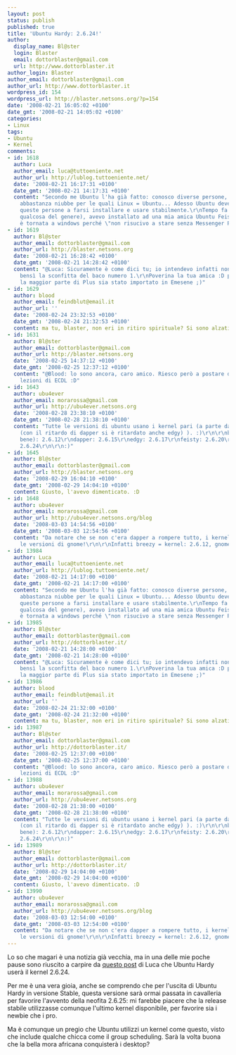 ```yaml
---
layout: post
status: publish
published: true
title: 'Ubuntu Hardy: 2.6.24!'
author:
  display_name: Bl@ster
  login: Blaster
  email: dottorblaster@gmail.com
  url: http://www.dottorblaster.it
author_login: Blaster
author_email: dottorblaster@gmail.com
author_url: http://www.dottorblaster.it
wordpress_id: 154
wordpress_url: http://blaster.netsons.org/?p=154
date: '2008-02-21 16:05:02 +0100'
date_gmt: '2008-02-21 14:05:02 +0100'
categories:
- Linux
tags:
- Ubuntu
- Kernel
comments:
- id: 1618
  author: Luca
  author_email: luca@tuttoeniente.net
  author_url: http://lublog.tuttoeniente.net/
  date: '2008-02-21 16:17:31 +0100'
  date_gmt: '2008-02-21 14:17:31 +0100'
  content: "Secondo me Ubuntu l'ha già fatto: conosco diverse persone, informaticamente
    abbastanza niubbe per le quali Linux = Ubuntu... Adesso Ubuntu deve solo convincere
    queste persone a farsi installare e usare stabilmente.\r\nTempo fa (maggio, o
    qualcosa del genere), avevo installato ad una mia amica Ubuntu Feisty, ma poi
    è tornata a windows perché \"non risucivo a stare senza Messenger Plus!\" -.-"
- id: 1619
  author: Bl@ster
  author_email: dottorblaster@gmail.com
  author_url: http://blaster.netsons.org
  date: '2008-02-21 16:28:42 +0100'
  date_gmt: '2008-02-21 14:28:42 +0100'
  content: "@Luca: Sicuramente è come dici tu; io intendevo infatti non solo il &quot;Linux=Ubuntu&quot;,
    bensì la sconfitta del baco numero 1.\r\nPoverina la tua amica :D peccato che
    la maggior parte di Plus sia stato importato in Emesene ;)"
- id: 1629
  author: blood
  author_email: feindblut@email.it
  author_url: ''
  date: '2008-02-24 23:32:53 +0100'
  date_gmt: '2008-02-24 21:32:53 +0100'
  content: ma tu, blaster, non eri in ritiro spirituale? Si sono alzati i voti? :)
- id: 1631
  author: Bl@ster
  author_email: dottorblaster@gmail.com
  author_url: http://blaster.netsons.org
  date: '2008-02-25 14:37:12 +0100'
  date_gmt: '2008-02-25 12:37:12 +0100'
  content: "@Blood: lo sono ancora, caro amico. Riesco però a postare durante le inique
    lezioni di ECDL :D"
- id: 1643
  author: ubu4ever
  author_email: morarossa@gmail.com
  author_url: http://ubu4ever.netsons.org
  date: '2008-02-28 23:38:10 +0100'
  date_gmt: '2008-02-28 21:38:10 +0100'
  content: "Tutte le versioni di ubuntu usano i kernel pari (a parte dapper ed edgy
    (con il ritardo di dapper si è ritardato anche edgy) ). :)\r\n\r\nbreezy (se ricordo
    bene): 2.6.12\r\ndapper: 2.6.15\r\nedgy: 2.6.17\r\nfeisty: 2.6.20\r\ngutsy: 2.6.22\r\nhardy:
    2.6.24\r\n\r\n:)"
- id: 1645
  author: Bl@ster
  author_email: dottorblaster@gmail.com
  author_url: http://blaster.netsons.org
  date: '2008-02-29 16:04:10 +0100'
  date_gmt: '2008-02-29 14:04:10 +0100'
  content: Giusto, l'avevo dimenticato. :D
- id: 1648
  author: ubu4ever
  author_email: morarossa@gmail.com
  author_url: http://ubu4ever.netsons.org/blog
  date: '2008-03-03 14:54:56 +0100'
  date_gmt: '2008-03-03 12:54:56 +0100'
  content: "Da notare che se non c'era dapper a rompere tutto, i kernel seguivano
    le versioni di gnome!\r\n\r\nInfatti breezy = kernel: 2.6.12, gnome: 2.12 :)"
- id: 13984
  author: Luca
  author_email: luca@tuttoeniente.net
  author_url: http://lublog.tuttoeniente.net/
  date: '2008-02-21 14:17:00 +0100'
  date_gmt: '2008-02-21 14:17:00 +0100'
  content: "Secondo me Ubuntu l'ha già fatto: conosco diverse persone, informaticamente
    abbastanza niubbe per le quali Linux = Ubuntu... Adesso Ubuntu deve solo convincere
    queste persone a farsi installare e usare stabilmente.\r\nTempo fa (maggio, o
    qualcosa del genere), avevo installato ad una mia amica Ubuntu Feisty, ma poi
    è tornata a windows perché \"non risucivo a stare senza Messenger Plus!\" -.-"
- id: 13985
  author: Bl@ster
  author_email: dottorblaster@gmail.com
  author_url: http://dottorblaster.it/
  date: '2008-02-21 14:28:00 +0100'
  date_gmt: '2008-02-21 14:28:00 +0100'
  content: "@Luca: Sicuramente è come dici tu; io intendevo infatti non solo il &quot;Linux=Ubuntu&quot;,
    bensì la sconfitta del baco numero 1.\r\nPoverina la tua amica :D peccato che
    la maggior parte di Plus sia stato importato in Emesene ;)"
- id: 13986
  author: blood
  author_email: feindblut@email.it
  author_url: ''
  date: '2008-02-24 21:32:00 +0100'
  date_gmt: '2008-02-24 21:32:00 +0100'
  content: ma tu, blaster, non eri in ritiro spirituale? Si sono alzati i voti? :)
- id: 13987
  author: Bl@ster
  author_email: dottorblaster@gmail.com
  author_url: http://dottorblaster.it/
  date: '2008-02-25 12:37:00 +0100'
  date_gmt: '2008-02-25 12:37:00 +0100'
  content: "@Blood: lo sono ancora, caro amico. Riesco però a postare durante le inique
    lezioni di ECDL :D"
- id: 13988
  author: ubu4ever
  author_email: morarossa@gmail.com
  author_url: http://ubu4ever.netsons.org
  date: '2008-02-28 21:38:00 +0100'
  date_gmt: '2008-02-28 21:38:00 +0100'
  content: "Tutte le versioni di ubuntu usano i kernel pari (a parte dapper ed edgy
    (con il ritardo di dapper si è ritardato anche edgy) ). :)\r\n\r\nbreezy (se ricordo
    bene): 2.6.12\r\ndapper: 2.6.15\r\nedgy: 2.6.17\r\nfeisty: 2.6.20\r\ngutsy: 2.6.22\r\nhardy:
    2.6.24\r\n\r\n:)"
- id: 13989
  author: Bl@ster
  author_email: dottorblaster@gmail.com
  author_url: http://dottorblaster.it/
  date: '2008-02-29 14:04:00 +0100'
  date_gmt: '2008-02-29 14:04:00 +0100'
  content: Giusto, l'avevo dimenticato. :D
- id: 13990
  author: ubu4ever
  author_email: morarossa@gmail.com
  author_url: http://ubu4ever.netsons.org/blog
  date: '2008-03-03 12:54:00 +0100'
  date_gmt: '2008-03-03 12:54:00 +0100'
  content: "Da notare che se non c'era dapper a rompere tutto, i kernel seguivano
    le versioni di gnome!\r\n\r\nInfatti breezy = kernel: 2.6.12, gnome: 2.12 :)"
---
```

<p>Lo so che magari è una notizia già vecchia, ma in una delle mie poche pause sono riuscito a carpire da <a href="http://lublog.altervista.org/archives/145/hardy-kernel-2624-8-e-driver-nvidia">questo post</a> di Luca che Ubuntu Hardy userà il kernel 2.6.24.</p>
<p>Per me è una vera gioia, anche se comprendo che per l'uscita di Ubuntu Hardy in versione Stable, questa versione sarà ormai passata in cavalleria per favorire l'avvento della neofita 2.6.25: mi farebbe piacere che la release stabile utilizzasse comunque l'ultimo kernel disponibile, per favorire sia i newbie che i pro.</p>
<p>Ma è comunque un pregio che Ubuntu utilizzi un kernel come questo, visto che include qualche chicca come il group scheduling. Sarà la volta buona che la bella mora africana conquisterà i desktop?</p>
